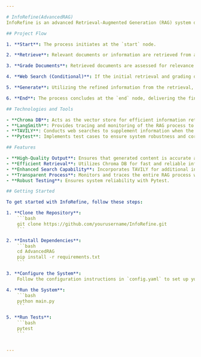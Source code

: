 ```yaml
---

# InfoRefine(AdvancedRAG)
InfoRefine is an advanced Retrieval-Augmented Generation (RAG) system designed to enhance the generation of accurate and contextually relevant information. Leveraging a LangGraph, InfoRefine integrates multiple components and tools to ensure high-quality output        through a structured and efficient process.

## Project Flow

1. **Start**: The process initiates at the `start` node.

2. **Retrieve**: Relevant documents or information are retrieved from a knowledge base or external sources.

3. **Grade Documents**: Retrieved documents are assessed for relevance and accuracy to ensure the use of only the most pertinent information.

4. **Web Search (Conditional)**: If the initial retrieval and grading do not yield satisfactory results, InfoRefine performs a web search using TAVILY to gather additional information. This step is conditional, indicated by a dashed line, based on the quality of the graded documents.

5. **Generate**: Utilizing the refined information from the retrieval, grading, and optional web search, InfoRefine generates final output that is accurate and contextually relevant.

6. **End**: The process concludes at the `end` node, delivering the final generated content ready for use.

## Technologies and Tools

- **Chroma DB**: Acts as the vector store for efficient information retrieval.
- **LangSmith**: Provides tracing and monitoring of the RAG process to ensure transparency and traceability.
- **TAVILY**: Conducts web searches to supplement information when the initial retrieval is insufficient.
- **Pytest**: Implements test cases to ensure system robustness and correctness.

## Features

- **High-Quality Output**: Ensures that generated content is accurate and contextually relevant through a multi-step process.
- **Efficient Retrieval**: Utilizes Chroma DB for fast and reliable information retrieval.
- **Enhanced Search Capability**: Incorporates TAVILY for additional information retrieval when needed.
- **Transparent Process**: Monitors and traces the entire RAG process with LangSmith.
- **Robust Testing**: Ensures system reliability with Pytest.

## Getting Started

To get started with InfoRefine, follow these steps:

1. **Clone the Repository**:
    ```bash
    git clone https://github.com/yourusername/InfoRefine.git
    ```

2. **Install Dependencies**:
    ```bash
    cd AdvancedRAG
    pip install -r requirements.txt
    ```

3. **Configure the System**:
    Follow the configuration instructions in `config.yaml` to set up your knowledge base, TAVILY credentials, and other necessary settings.

4. **Run the System**:
    ```bash
    python main.py
    ```

5. **Run Tests**:
    ```bash
    pytest
    ```


---
```


